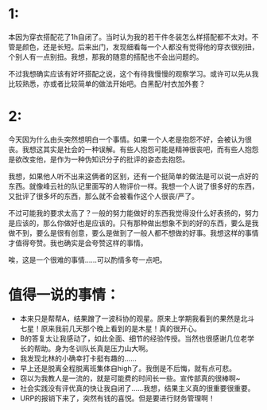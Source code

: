 # 1:

本因为穿衣搭配花了1h自闭了。当时认为我的若干件冬装怎么样搭配都不太对。不管是颜色，还是长短。后来出门，发现细看每一个人都没有觉得他的穿衣很别扭，个别人有一点别扭。我想，那我的随意的搭配也不会出问题的。

不过我想确实应该有好坏搭配之说，这个有待我慢慢的观察学习。或许可以先从我比较熟悉，亦或者比较简单的做法开始吧。白黑配/衬衣加外套？

# 2:

今天因为什么由头突然想明白一个事情。如果一个人老是抱怨不好，会被认为很丧。我想这其实是社会的一种误解。有些人抱怨可能是精神很丧吧，而有些人抱怨是欲改变他，是作为一种伪知识分子的批评的姿态去抱怨。

我想，如果他人听不出来这俩者的区别，还有一个挺简单的做法是可以说一点好的东西。就像峰云社的队记里面写的人物评价一样。我想一个人说了很多好的东西，又批评了很多坏的东西，那么就不会被看作这个人很丧/严了。

不过可能我的要求太高了？一般的努力能做好的东西我觉得没什么好表扬的，努力是应该的，那么你做好也是应该的。只有那种做出想象不到的好的东西，要么是我做不到，要么是很有创意，要么是做到了一般人都不想做的好事。我想这样的事情才值得夸赞。我也确实是会夸赞这样的事情。

唉，这是一个很难的事情……可以酌情多夸一点吧。

# 值得一说的事情：
+ 本来只是帮帮A，结果蹭了一波科协的观星。原来上学期我看到的果然是北斗七星！原来我前几天那个晚上看到的是木星！真的很开心。
+ B的答复太让我感动了，如此全面、细节的经验传授。当然也很感谢几位老学长的帮助。身为冬训队长真是压力山大啊。
+ 我发现北林的小确幸打卡挺有趣的……
+ 早上还是脱离全程脱离班集体自high了。我倒是不后悔，就有点可悲。
+ 窃以为我教人是一流的，就是可能费的时间长一些。宣传部真的很棒啊~
+ 社会实践没有评优真的快让我自闭了……我想，结果主义真的很重要很重要。
+ URP的报销下来了，突然有钱的喜悦。但是要进行财务管理啊！